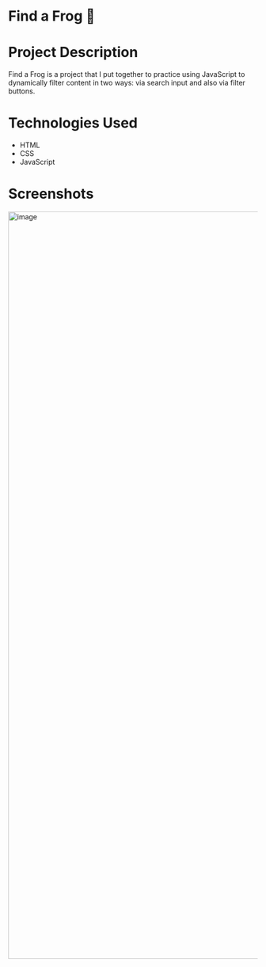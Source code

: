 # Find a Frog :frog:

# Project Description 

Find a Frog is a project that I put together to practice using JavaScript to dynamically filter content in two ways: via search input and also via filter buttons.

# Technologies Used 

- HTML
- CSS
- JavaScript

# Screenshots 

<img width="1510" alt="image" src="https://github.com/sfbennett/find-a-frog/assets/156936136/91782d13-5914-43ec-9932-ecc9e2ccace7">
